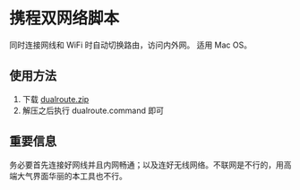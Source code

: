 # 携程双网络脚本

同时连接网线和 WiFi 时自动切换路由，访问内外网。
适用 Mac OS。

## 使用方法

1. 下载 [dualroute.zip](http://amio.github.io/dualroute.sh/dualroute.zip)
2. 解压之后执行 dualroute.command 即可

## 重要信息

务必要首先连接好网线并且内网畅通；以及连好无线网络。不联网是不行的，用高端大气界面华丽的本工具也不行。
